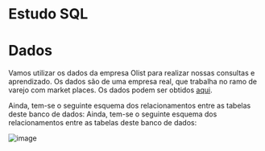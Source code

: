 # Estudo SQL

# Dados

Vamos utilizar os dados da empresa Olist para realizar nossas consultas e aprendizado. Os dados são de uma empresa real, que trabalha no ramo de varejo com market places. Os dados podem ser obtidos [aqui](https://drive.google.com/file/d/1YEohXFk7zSajy3Nitzi_svDnu9x4ZFn8/view).

Ainda, tem-se o seguinte esquema dos relacionamentos entre as tabelas deste banco de dados:
Ainda, tem-se o seguinte esquema dos relacionamentos entre as tabelas deste banco de dados:

![image](https://github.com/user-attachments/assets/b46f7c25-8476-4e68-8988-d85d2494ca94)
